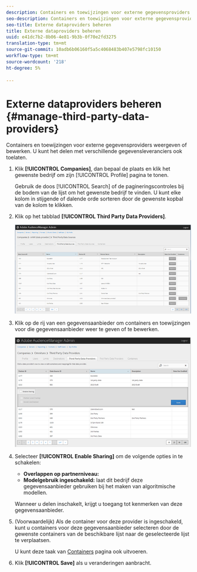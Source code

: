 ```yaml
---
description: Containers en toewijzingen voor externe gegevensproviders weergeven of bewerken. U kunt het delen met verschillende gegevensleveranciers ook toelaten.
seo-description: Containers en toewijzingen voor externe gegevensproviders weergeven of bewerken. U kunt het delen met verschillende gegevensleveranciers ook toelaten.
seo-title: Externe dataproviders beheren
title: Externe dataproviders beheren
uuid: e41dc7b2-8b06-4e81-9b3b-0f70e2fd3275
translation-type: tm+mt
source-git-commit: 10adb6b06160f5a5c4068483b407e5798fc10150
workflow-type: tm+mt
source-wordcount: '218'
ht-degree: 5%

---
```



# Externe dataproviders beheren {#manage-third-party-data-providers}

Containers en toewijzingen voor externe gegevensproviders weergeven of bewerken. U kunt het delen met verschillende gegevensleveranciers ook toelaten.

1. Klik **[!UICONTROL Companies]**, dan bepaal de plaats en klik het gewenste bedrijf om zijn [!UICONTROL Profile] pagina te tonen.

   Gebruik de doos [!UICONTROL Search] of de pagineringscontroles bij de bodem van de lijst om het gewenste bedrijf te vinden. U kunt elke kolom in stijgende of dalende orde sorteren door de gewenste kopbal van de kolom te klikken.
1. Klik op het tabblad **[!UICONTROL Third Party Data Providers]**.

   ![](assets/third_party_providers.png)

1. Klik op de rij van een gegevensaanbieder om containers en toewijzingen voor die gegevensaanbieder weer te geven of te bewerken.

   ![Stap resultaat](assets/third_party_providers_edit.png)

1. Selecteer **[!UICONTROL Enable Sharing]** om de volgende opties in te schakelen:

   * **Overlappen op partnerniveau:**
   * **Modelgebruik ingeschakeld:** laat dit bedrijf deze gegevensaanbieder gebruiken bij het maken van algoritmische modellen.

   Wanneer u delen inschakelt, krijgt u toegang tot kenmerken van deze gegevensaanbieder.

1. (Voorwaardelijk) Als de container voor deze provider is ingeschakeld, kunt u containers voor deze gegevensaanbieder selecteren door de gewenste containers van de beschikbare lijst naar de geselecteerde lijst te verplaatsen.

   U kunt deze taak van [Containers](../companies/admin-manage-containers.md#task_61DB5CEECC5049DD8D059C642AC3F967) pagina ook uitvoeren.
1. Klik **[!UICONTROL Save]** als u veranderingen aanbracht.